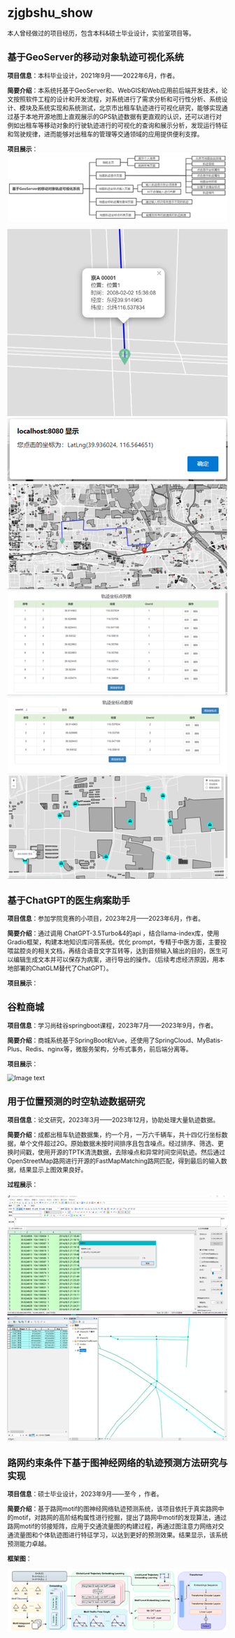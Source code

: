 # zjgbshu_show
本人曾经做过的项目经历，包含本科&硕士毕业设计，实验室项目等。

## 基于GeoServer的移动对象轨迹可视化系统
**项目信息**：本科毕业设计，2021年9月——2022年6月，作者。


**简要介绍**：本系统托基于GeoServer和、WebGIS和Web应用前后端开发技术，论文按照软件工程的设计和开发流程，对系统进行了需求分析和可行性分析、系统设计、模块及系统实现和系统测试，北京市出租车轨迹进行可视化研究，能够实现通过基于本地开源地图上直观展示的GPS轨迹数据有更直观的认识，还可以进行对例如出租车等移动对象的行驶轨迹进行的可视化的查询和展示分析，发现运行特征和驾驶规律，进而能够对出租车的管理等交通领域的应用提供便利支撑。


**项目展示**：
![Image text](1.geoserver/all.png)

![Image text](1.geoserver/track-1.png)
![Image text](1.geoserver/track-2.png)
![Image text](1.geoserver/track-3.png)
![Image text](1.geoserver/list.png)
![Image text](1.geoserver/search.png)
![Image text](1.geoserver/taxi.png)


## 基于ChatGPT的医生病案助手
**项目信息**：参加学院竞赛的小项目，2023年2月——2023年6月，作者。


**简要介绍**：通过调用 ChatGPT-3.5Turbo&4的api ，结合llama-index库，使用Gradio框架，构建本地知识库问答系统。优化 prompt，专精于中医方面，主要投喂盆腔炎的相关文档，再结合语音文字互转等，达到音频输入输出的目的，医生可以编辑生成文本并可以保存为病案，进行导出的操作。（后续考虑经济原因，用本地部署的ChatGLM替代了ChatGPT）。


**项目展示**：


## 谷粒商城
**项目信息**：学习尚硅谷springboot课程，2023年7月——2023年9月，作者。


**简要介绍**：商城系统基于SpringBoot和Vue，还使用了SpringCloud、MyBatis-Plus、Redis、nginx等，微服务架构，分布式事务，前后端分离等。


**项目展示**：


![Image text](3.gulir/guli.png)


## 用于位置预测的时空轨迹数据研究
**项目信息**：论文研究，2023年3月——2023年12月，协助处理大量轨迹数据。


**简要介绍**：成都出租车轨迹数据集，约一个月，一万六千辆车，共十四亿行坐标数据，单个文件超过2G。原始数据未按时间排序且包含噪点。经过排序、筛选、更换时间戳，使用开源的TPTK清洗数据，去除噪点和异常时间空间轨迹。然后通过OpenStreetMap路网进行开源的FastMapMatching路网匹配，得到最后的输入数据，结果显示上图效果良好。


**过程展示**：


![Image text](4.traj/deal1.png)
![Image text](4.traj/deal2.png)


## 路网约束条件下基于图神经网络的轨迹预测方法研究与实现
**项目信息**：硕士毕业设计，2023年9月——至今 ，作者。


**简要介绍**：基于路网motif的图神经网络轨迹预测系统，该项目依托于真实路网中的motif，对路网的高阶结构属性进行挖掘，提出了路网中motif的发现算法，通过路网motif的邻接矩阵，应用于交通流量图的构建过程，再通过图注意力网络对交通流量图和个体轨迹图进行特征学习，以达到更好的预测效果。结果显示，该系统预测能力卓越。


**框架图**：

![Image text](5.motif/all.png)
